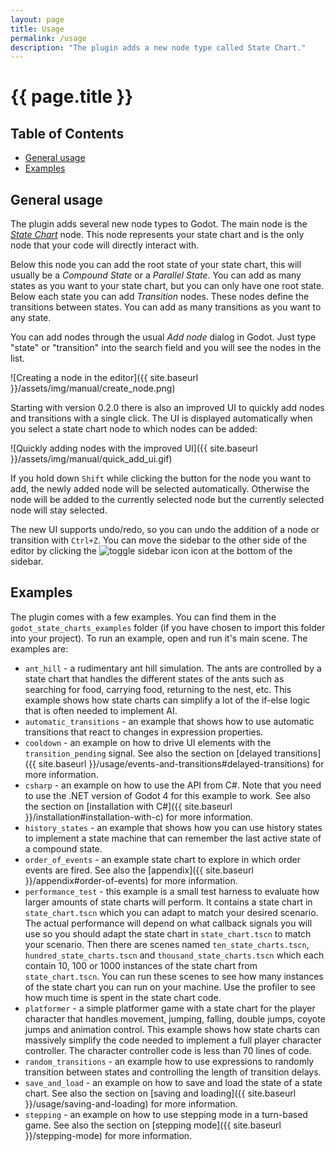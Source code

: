 ```yaml
---
layout: page
title: Usage
permalink: /usage
description: "The plugin adds a new node type called State Chart."
---
```


# {{ page.title }}

## Table of Contents
- [General usage](#general-usage)
- [Examples](#examples)

## General usage

The plugin adds several new node types to Godot. The main node is the [_State Chart_]({{site.baseurl}}/usage/nodes#the-state-chart-node) node. This node represents your state chart and is the only node that your code will directly interact with.

Below this node you can add the root state of your state chart, this will usually be a _Compound State_ or a _Parallel State_. You can add as many states as you want to your state chart, but you can only have one root state. Below each state you can add _Transition_ nodes. These nodes define the transitions between states. You can add as many transitions as you want to any state.

You can add nodes through the usual _Add node_ dialog in Godot. Just type "state" or "transition" into the search field and you will see the nodes in the list.

![Creating a node in the editor]({{ site.baseurl }}/assets/img/manual/create_node.png)

Starting with version 0.2.0 there is also an improved UI to quickly add nodes and transitions with a single click. The UI is displayed automatically when you select a state chart node to which nodes can be added:

![Quickly adding nodes with the improved UI]({{ site.baseurl }}/assets/img/manual/quick_add_ui.gif)

If you hold down `Shift` while clicking the button for the node you want to add, the newly added node will be selected automatically. Otherwise the node will be added to the currently selected node but the currently selected node will stay selected.

The new UI supports undo/redo, so you can undo the addition of a node or transition with `Ctrl+Z`. You can move the sidebar to the other side of the editor by clicking the <img src="{{ site.baseurl }}/assets/img/manual/icons/toggle_sidebar.svg" class="state-icon" title="toggle sidebar icon"> icon at the bottom of the sidebar.

## Examples

The plugin comes with a few examples. You can find them in the `godot_state_charts_examples` folder (if you have chosen to import this folder into your project). To run an example, open and run it's main scene. The examples are:

- `ant_hill` - a rudimentary ant hill simulation. The ants are controlled by a state chart that handles the different states of the ants such as searching for food, carrying food, returning to the nest, etc. This example shows how state charts can simplify a lot of the if-else logic that is often needed to implement AI.
- `automatic_transitions` - an example that shows how to use automatic transitions that react to changes in expression properties.
- `cooldown` - an example on how to drive UI elements with the `transition_pending` signal. See also the section on [delayed transitions]({{ site.baseurl }}/usage/events-and-transitions#delayed-transitions) for more information.
- `csharp` - an example on how to use the API from C#. Note that you need to use the .NET version of Godot 4 for this example to work. See also the section on [installation with C#]({{ site.baseurl }}/installation#installation-with-c) for more information.
- `history_states` - an example that shows how you can use history states to implement a state machine that can remember the last active state of a compound state.
- `order_of_events` - an example state chart to explore in which order events are fired. See also the [appendix]({{ site.baseurl }}/appendix#order-of-events) for more information.
- `performance_test` - this example is a small test harness to evaluate how larger amounts of state charts will perform. It contains a state chart in `state_chart.tscn` which you can adapt to match your desired scenario. The actual performance will depend on what callback signals you will use so you should adapt the state chart in `state_chart.tscn` to match your scenario. Then there are scenes named `ten_state_charts.tscn`, `hundred_state_charts.tscn` and `thousand_state_charts.tscn` which each contain 10, 100 or 1000 instances of the state chart from `state_chart.tscn`. You can run these scenes to see how many instances of the state chart  you can run on your machine. Use the profiler to see how much time is spent in the state chart code.
- `platformer` - a simple platformer game with a state chart for the player character that handles movement, jumping, falling, double jumps, coyote jumps and animation control. This example shows how state charts can massively simplify the code needed to implement a full player character controller. The character controller code is less than 70 lines of code.
- `random_transitions` - an example how to use expressions to randomly transition between states and controlling the length of transition delays.
- `save_and_load` - an example on how to save and load the state of a state chart. See also the section on [saving and loading]({{ site.baseurl }}/usage/saving-and-loading) for more information.
- `stepping` - an example on how to use stepping mode in a turn-based game. See also the section on [stepping mode]({{ site.baseurl }}/stepping-mode) for more information.

